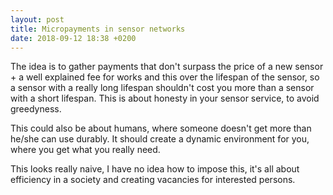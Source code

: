 ```yaml
---
layout: post
title: Micropayments in sensor networks
date: 2018-09-12 18:38 +0200
---
```

The idea is to gather payments that don't surpass the price of a new sensor + a well explained fee for works
and this over the lifespan of the sensor, so a sensor with a really long lifespan shouldn't cost you more than a sensor with a short lifespan.
This is about honesty in your sensor service, to avoid greedyness.

This could also be about humans, where someone doesn't get more than he/she can use durably.
It should create a dynamic environment for you, where you get what you really need.

This looks really naive, I have no idea how to impose this, it's all about efficiency in a society and creating vacancies for interested persons.